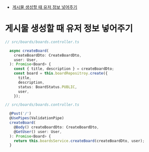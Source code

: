 <!-- TOC -->

- [게시물 생성할 때 유저 정보 넣어주기](#%EA%B2%8C%EC%8B%9C%EB%AC%BC-%EC%83%9D%EC%84%B1%ED%95%A0-%EB%95%8C-%EC%9C%A0%EC%A0%80-%EC%A0%95%EB%B3%B4-%EB%84%A3%EC%96%B4%EC%A3%BC%EA%B8%B0)

<!-- /TOC -->

# 게시물 생성할 때 유저 정보 넣어주기
``` typescript
// src/boards/boards.controller.ts

  async createBoard(
    createBoardDto: CreateBoardDto,
    user: User,
  ): Promise<Board> {
    const { title, description } = createBoardDto;
    const board = this.boardRepositroy.create({
      title,
      description,
      status: BoardStatus.PUBLIC,
      user,
    });

```

``` typescript
// src/boards/boards.controller.ts

  @Post('/')
  @UsePipes(ValidationPipe)
  createBoard(
    @Body() createBoardDto: CreateBoardDto,
    @GetUser() user: User,
  ): Promise<Board> {
    return this.boardsService.createBoard(createBoardDto, user);
  }
```